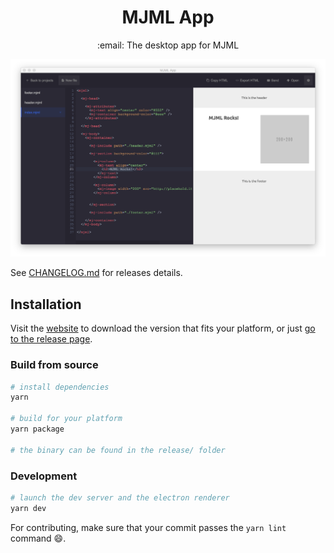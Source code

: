 <h1 align="center">
	MJML App
</h1>
<p align="center">
	:email: The desktop app for MJML
</p>

![screenshot](screenshot.png)

See [CHANGELOG.md](CHANGELOG.md) for releases details.

## Installation

Visit the [website](http://mjmlio.github.io/mjml-app/) to download the version that fits your platform, or just [go to the release page](https://github.com/mjmlio/mjml-app/releases).

### Build from source

```bash
# install dependencies
yarn

# build for your platform
yarn package

# the binary can be found in the release/ folder
```

### Development

```bash
# launch the dev server and the electron renderer
yarn dev
```

For contributing, make sure that your commit passes the `yarn lint` command :smile:.
